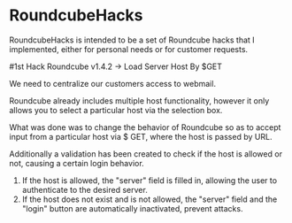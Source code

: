 # RoundcubeHacks
RoundcubeHacks is intended to be a set of Roundcube hacks that I implemented, either for personal needs or for customer requests.

#1st Hack
Roundcube v1.4.2 -> Load Server Host By $GET

We need to centralize our customers access to webmail.

Roundcube already includes multiple host functionality, however it only allows you to select a particular host via the selection box.

What was done was to change the behavior of Roundcube so as to accept input from a particular host via $ GET, where the host is passed by URL.

Additionally a validation has been created to check if the host is allowed or not, causing a certain login behavior.

1. If the host is allowed, the "server" field is filled in, allowing the user to authenticate to the desired server.
2. If the host does not exist and is not allowed, the "server" field and the "login" button are automatically inactivated, prevent attacks.
